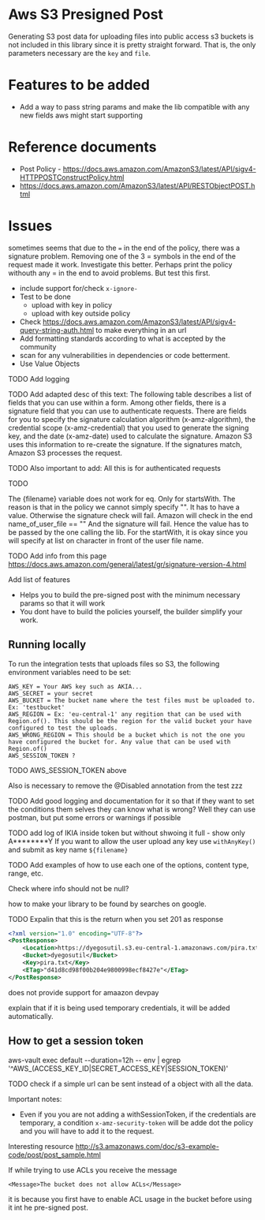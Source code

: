 # Aws S3 Presigned Post

Generating S3 post data for uploading files into public access s3 buckets is not included in this library since it is pretty straight forward. 
That is, the only parameters necessary are the ```key``` and ```file```.

# Features to be added

- Add a way to pass string params and make the lib compatible with any new fields aws might start supporting

# Reference documents

- Post Policy - https://docs.aws.amazon.com/AmazonS3/latest/API/sigv4-HTTPPOSTConstructPolicy.html
- https://docs.aws.amazon.com/AmazonS3/latest/API/RESTObjectPOST.html

# Issues

sometimes seems that due to the ```=``` in the end of the policy, there was a signature problem. Removing one of the 3 = symbols in the end of the request made it work. Investigate this better. Perhaps print the policy withouth any = in the end to avoid problems. But test this first.
- include support for/check ```x-ignore-```
- Test to be done
  - upload with key in policy 
  - upload with key outside policy
- Check https://docs.aws.amazon.com/AmazonS3/latest/API/sigv4-query-string-auth.html to make everything in an url 
- Add formatting standards according to what is accepted by the community
- scan for any vulnerabilities in dependencies or code betterment.
- Use Value Objects

TODO
Add logging

TODO
Add adapted desc of this text:
The following table describes a list of fields that you can use within a form. Among other fields, there is a signature field that you can use to authenticate requests. There are fields for you to specify the signature calculation algorithm (x-amz-algorithm), the credential scope (x-amz-credential) that you used to generate the signing key, and the date (x-amz-date) used to calculate the signature. Amazon S3 uses this information to re-create the signature. If the signatures match, Amazon S3 processes the request.

TODO
Also important to add:
All this is for authenticated requests

TODO

The {filename} variable does not work for eq. Only for startsWith.
The reason is that in the policy we cannot simply specify "". It has to have a value. Otherwise the signature check will fail. Amazon will check in the end name_of_user_file == "" And the signature will fail. Hence the value has to be passed by the one calling the lib.
For the startWith, it is okay since you will specify at list on character in front of the user file name.

TODO
Add info from this page
https://docs.aws.amazon.com/general/latest/gr/signature-version-4.html

Add list of features
- Helps you to build the pre-signed post with the minimum necessary params so that it will work
- You dont have to build the policies yourself, the builder simplify your work.

## Running locally

To run the integration tests that uploads files so S3, the following environment variables need to be set:

```
AWS_KEY = Your AWS key such as AKIA...
AWS_SECRET = your secret
AWS_BUCKET = The bucket name where the test files must be uploaded to. Ex: 'testbucket'
AWS_REGION = Ex: 'eu-central-1' any regition that can be used with Region.of(). This should be the region for the valid bucket your have configured to test the uploads.
AWS_WRONG_REGION = This should be a bucket which is not the one you have configured the bucket for. Any value that can be used with Region.of()
AWS_SESSION_TOKEN ?  
```
 TODO AWS_SESSION_TOKEN above

Also is necessary to remove the @Disabled annotation from the test zzz

TODO
Add good logging and documentation for it so that if they want to set the conditions
them selves they can know what is wrong? Well they can use postman, but put some errors or warnings if possible

TODO
add log of IKIA inside token but without shwoing it full - show only A********Y
If you want to allow the user upload any key use ```withAnyKey()``` and submit as key name ```${filename}```

TODO
Add examples of how to use each one of the options, content type, range, etc.

Check where info should not be null?

how to make your library to be found by searches on google.

TODO 
Expalin that this is the return when you set 201 as response

```xml
<?xml version="1.0" encoding="UTF-8"?>
<PostResponse>
    <Location>https://dyegosutil.s3.eu-central-1.amazonaws.com/pira.txt</Location>
    <Bucket>dyegosutil</Bucket>
    <Key>pira.txt</Key>
    <ETag>"d41d8cd98f00b204e9800998ecf8427e"</ETag>
</PostResponse>
```

does not provide support for amaazon devpay

explain that if it is being used temporary credentials, it will be added automatically.

## How to get a session token
aws-vault exec default --duration=12h -- env | egrep '^AWS_(ACCESS_KEY_ID|SECRET_ACCESS_KEY|SESSION_TOKEN)'

TODO check if a simple url can be sent instead of a object with all the data.

Important notes:
- Even if you you are not adding a withSessionToken, if the credentials are temporary, a condition ```x-amz-security-token``` will be adde dot the policy and you will have to add it to the request.

Interesting resource
http://s3.amazonaws.com/doc/s3-example-code/post/post_sample.html

If while trying to use ACLs you receive the message 
```
<Message>The bucket does not allow ACLs</Message>
```
it is because you first have to enable ACL usage in the bucket before using it int he pre-signed post.